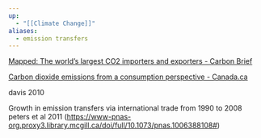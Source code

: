 ```yaml
---
up:
  - "[[Climate Change]]"
aliases:
  - emission transfers
---
```

[Mapped: The world’s largest CO2 importers and exporters - Carbon Brief](https://www.carbonbrief.org/mapped-worlds-largest-co2-importers-exporters/)

[Carbon dioxide emissions from a consumption perspective - Canada.ca](https://www.canada.ca/en/environment-climate-change/services/environmental-indicators/carbon-dioxide-emissions-consumption-perspective.html)


davis 2010

Growth in emission transfers via international trade from 1990 to 2008
peters et al 2011
(https://www-pnas-org.proxy3.library.mcgill.ca/doi/full/10.1073/pnas.1006388108#)

